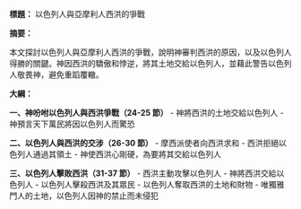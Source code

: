 **標題：** 以色列人與亞摩利人西洪的爭戰

**摘要：**

本文探討以色列人與亞摩利人西洪的爭戰，說明神審判西洪的原因，以及以色列人得勝的關鍵。神因西洪的驕傲和悖逆，將其土地交給以色列人，並藉此警告以色列人敬畏神，避免重蹈覆轍。

**大綱：**

**一、神吩咐以色列人與西洪爭戰（24-25 節）**
    - 神將西洪的土地交給以色列人
    - 神預言天下萬民將因以色列人而驚恐

**二、以色列人與西洪的交涉（26-30 節）**
    - 摩西派使者向西洪求和
    - 西洪拒絕以色列人通過其領土
    - 神使西洪心剛硬，為要將其交給以色列人

**三、以色列人擊敗西洪（31-37 節）**
    - 西洪主動攻擊以色列人
    - 神將西洪交給以色列人
    - 以色列人擊殺西洪及其眾民
    - 以色列人奪取西洪的土地和財物
    - 唯獨雅門人的土地，以色列人因神的禁止而未侵犯